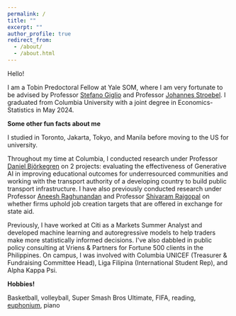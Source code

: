 ```yaml
---
permalink: /
title: ""
excerpt: ""
author_profile: true
redirect_from: 
  - /about/
  - /about.html
---
```


Hello! 

I am a Tobin Predoctoral Fellow at Yale SOM, where I am very fortunate to be advised by Professor [Stefano Giglio](https://sites.google.com/view/stefanogiglio/?authuser=3) and Professor [Johannes Stroebel](https://pages.stern.nyu.edu/~jstroebe/). I graduated from Columbia University with a joint degree in Economics-Statistics in May 2024. 

**Some other fun facts about me**

I studied in Toronto, Jakarta, Tokyo, and Manila before moving to the US for university.

Throughout my time at Columbia, I conducted research under Professor [Daniel Björkegren](https://dan.bjorkegren.com/) on 2 projects: evaluating the effectiveness of Generative AI in improving educational outcomes for underresourced communities and working with the transport authority of a developing country to build public transport infrastructure. I have also previously conducted research under Professor [Aneesh Raghunandan](https://www.aneeshraghunandan.com/) and Professor [Shivaram Rajgopal](https://www.shivarajgopal.com/) on whether firms uphold job creation targets that are offered in exchange for state aid.

Previously, I have worked at Citi as a Markets Summer Analyst and developed machine learning and autoregressive models to help traders make more statistically informed decisions. I've also dabbled in public policy consulting at Vriens & Partners for Fortune 500 clients in the Philippines. On campus, I was involved with Columbia UNICEF (Treasurer & Fundraising Committee Head), Liga Filipina (International Student Rep), and Alpha Kappa Psi. 

**Hobbies!**

Basketball, volleyball, Super Smash Bros Ultimate, FIFA, reading, [euphonium](https://en.wikipedia.org/wiki/Euphonium), piano
